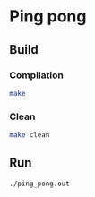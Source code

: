 # Ping pong  
## Build  
### Compilation  
```sh
make
```  
### Clean  
```sh
make clean
```  
## Run  
```sh
./ping_pong.out
```  

